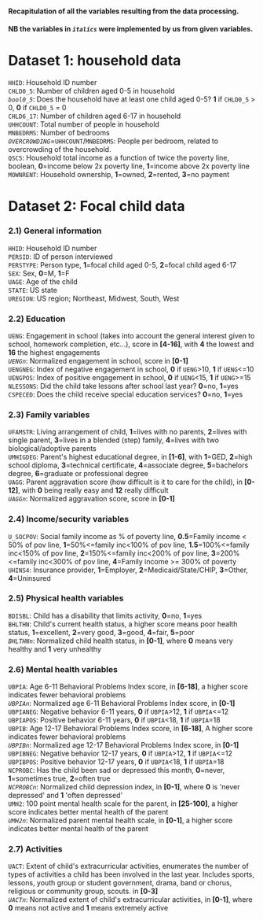 #### Recapitulation of all the variables resulting from the data processing.  
#### NB the variables in _`italics`_ were implemented by us from given variables.  
# Dataset 1: household data
`HHID`: Household ID number  
`CHLD0_5`: Number of children aged 0-5 in household   
_`bool0_5`_: Does the household have at least one child aged 0-5? **1** if `CHLD0_5` > 0, **0** if `CHLD0_5` = 0   
`CHLD6_17`: Number of children aged 6-17 in household  
`UHHCOUNT`: Total number of people in household  
`MNBEDRMS`: Number of bedrooms  
_`OVERCROWDING`_=`UHHCOUNT`/`MNBEDRMS`: People per bedroom, related to overcrowding of the household.   
`QSC5`: Household total income as a function of twice the poverty line, boolean, **0**=income below 2x poverty line, **1**=income above 2x poverty line   
`MOWNRENT`: Household ownership, **1**=owned, **2**=rented, **3**=no payment  


# Dataset 2: Focal child data  
### 2.1) General information
`HHID`: Household ID number  
`PERSID`: ID of person interviewed   
`PERSTYPE`: Person type, **1**=focal child aged 0-5, **2**=focal child aged 6-17  
`SEX`: Sex, **0**=M, **1**=F  
`UAGE`: Age of the child   
`STATE`: US state  
`UREGION`: US region; Northeast, Midwest, South, West 
### 2.2) Education 
`UENG`: Engagement in school (takes into account the general interest given to school, homework completion, etc...), score in **[4-16]**, with **4** the lowest and **16** the highest engagements  
_`UENGn`_: Normalized engagement in school, score in **[0-1]**  
`UENGNEG`: Index of negative engagement in school, **0** if `UENG`>10, **1** if `UENG`<=10  
`UENGPOS`: Index of positive engagement in school, **0** if `UENG`<15, **1** if `UENG`>=15   
`NLESSONS`: Did the child take lessons after school last year? **0**=no, **1**=yes  
`CSPECED`: Does the child receive special education services? **0**=no, **1**=yes  
### 2.3) Family variables
`UFAMSTR`: Living arrangement of child, **1**=lives with no parents, **2**=lives with single parent, **3**=lives in a blended (step) family, **4**=lives with two biological/adoptive parents  
`UMHIGDEG`: Parent's highest educational degree, in **[1-6]**, with **1**=GED, **2**=high school diploma, **3**=technical certificate, **4**=associate degree, **5**=bachelors degree, **6**=graduate or professional degree   
`UAGG`: Parent aggravation score (how difficult is it to care for the child), in **[0-12]**, with **0** being really easy and **12** really difficult  
_`UAGGn`_: Normalized aggravation score, score in **[0-1]**   
### 2.4) Income/security variables
`U_SOCPOV`: Social family income as % of poverty line, **0.5**=Family income < 50% of pov line, **1**=50%<=family inc<100% of pov line, **1.5**=100%<=family inc<150% of pov line, **2**=150%<=family inc<200% of pov line, **3**=200%<=family inc<300% of pov line, **4**=Family income >= 300% of poverty  
`UHINS4`: Insurance provider, **1**=Employer, **2**=Medicaid/State/CHIP, **3**=Other, **4**=Uninsured  
### 2.5) Physical health variables
`BDISBL`: Child has a disability that limits activity, **0**=no, **1**=yes  
`BHLTHN`: Child's current health status, a higher score means poor health status, **1**=excellent, **2**=very good, **3**=good, **4**=fair, **5**=poor  
_`BHLTHNn`_: Normalized child health status, in **[0-1]**, where **0** means very healthy and **1** very unhealthy  
### 2.6) Mental health variables
`UBPIA`: Age 6-11 Behavioral Problems Index score, in **[6-18]**, a higher score indicates fewer behavioral problems    
_`UBPIAn`_: Normalized age 6-11 Behavioral Problems Index score, in **[0-1]**  
`UBPIANEG`: Negative behavior 6-11 years, **0** if `UBPIA`>12, **1** if `UBPIA`<=12  
`UBPIAPOS`: Positive behavior 6-11 years, **0** if `UBPIA`<18, **1** if `UBPIA`=18   
`UBPIB`: Age 12-17 Behavioral Problems Index score, in **[6-18]**, A higher score indicates fewer behavioral problems    
_`UBPIBn`_: Normalized age 12-17 Behavioral Problems Index score, in **[0-1]**  
`UBPIBNEG`: Negative behavior 12-17 years, **0** if `UBPIA`>12, **1** if `UBPIA`<=12  
`UBPIBPOS`: Positive behavior 12-17 years, **0** if `UBPIA`<18, **1** if `UBPIA`=18  
`NCPROBC`: Has the child been sad or depressed this month, **0**=never, **1**=sometimes true, **2**=often true  
_`NCPROBCn`_: Normalized child depression index, in **[0-1]**, where **0** is 'never depressed' and **1** 'often depressed'  
`UMH2`: 100 point mental health scale for the parent, in **[25-100]**, a higher score indicates better mental health of the parent  
_`UMH2n`_: Normalized parent mental health scale, in **[0-1]**, a higher score indicates better mental health of the parent  
### 2.7) Activities
`UACT`: Extent of child's extracurricular activities, enumerates the number of types of activities a child has been involved in the last year. Includes sports, lessons, youth group or student government, drama, band or chorus, religious or community group, scouts. in **[0-3]**   
_`UACTn`_: Normalized extent of child's extracurricular activities, in **[0-1]**, where **0** means not active and **1** means extremely active  
